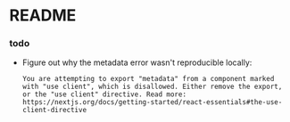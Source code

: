 # README

### todo

- Figure out why the metadata error wasn't reproducible locally:
  ```
  You are attempting to export "metadata" from a component marked with "use client", which is disallowed. Either remove the export, or the "use client" directive. Read more: https://nextjs.org/docs/getting-started/react-essentials#the-use-client-directive
  ```

